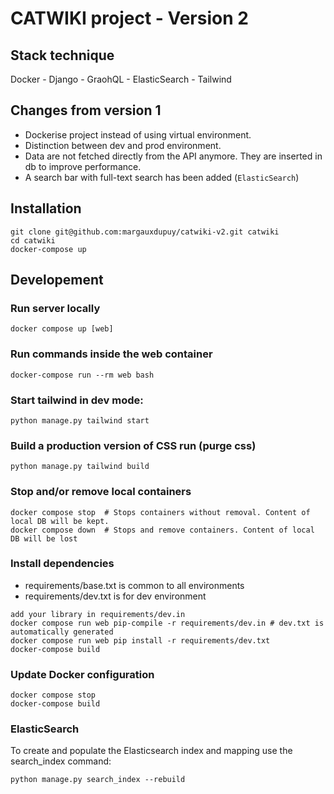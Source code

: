 # CATWIKI project - Version 2

## Stack technique
Docker - Django - GraohQL - ElasticSearch - Tailwind

## Changes from version 1

- Dockerise project instead of using virtual environment.
- Distinction between dev and prod environment.
- Data are not fetched directly from the API anymore. They are inserted in db to improve performance.
- A search bar with full-text search has been added (`ElasticSearch`)


## Installation

```
git clone git@github.com:margauxdupuy/catwiki-v2.git catwiki
cd catwiki
docker-compose up
```


## Developement

### Run server locally
```
docker compose up [web]
```

### Run commands inside the web container
```
docker-compose run --rm web bash
```

### Start tailwind in dev mode:
```
python manage.py tailwind start
```


### Build a production version of CSS run (purge css)
```
python manage.py tailwind build

```


### Stop and/or remove local containers
```
docker compose stop  # Stops containers without removal. Content of local DB will be kept.
docker compose down  # Stops and remove containers. Content of local DB will be lost
```


### Install dependencies

- requirements/base.txt is common to all environments
- requirements/dev.txt is for dev environment

 ```
add your library in requirements/dev.in
docker compose run web pip-compile -r requirements/dev.in # dev.txt is automatically generated
docker compose run web pip install -r requirements/dev.txt
docker-compose build
```

### Update Docker configuration 
```
docker compose stop
docker-compose build
```

### ElasticSearch

To create and populate the Elasticsearch index and mapping use the search_index command: 
```
python manage.py search_index --rebuild
```
